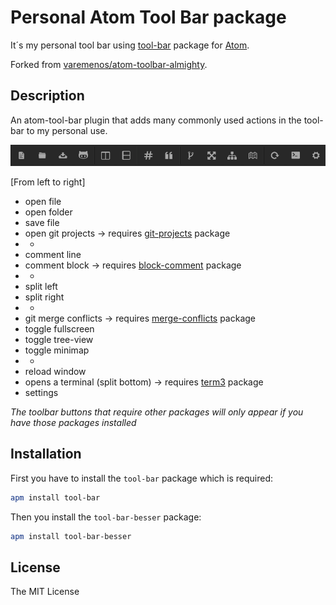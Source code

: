 # Personal Atom Tool Bar package

It´s my personal tool bar using [tool-bar](https://atom.io/packages/tool-bar) package for [Atom](https://atom.io).

Forked from [varemenos/atom-toolbar-almighty](https://github.com/varemenos/atom-toolbar-almighty).

## Description

An atom-tool-bar plugin that adds many commonly used actions in the tool-bar to my personal use.

![screenshot](https://github.com/besser/atom-toolbar-besser/blob/master/screenshot.png "tool-bar-besser")

[From left to right]

* open file
* open folder
* save file
* open git projects -> requires [git-projects](https://atom.io/packages/git-projects) package
* -
* comment line
* comment block -> requires [block-comment](https://atom.io/packages/block-comment) package
* -
* split left
* split right
* -
* git merge conflicts -> requires [merge-conflicts](https://atom.io/packages/merge-conflicts) package
* toggle fullscreen
* toggle tree-view
* toggle minimap
* -
* reload window
* opens a terminal (split bottom) -> requires [term3](https://atom.io/packages/term3) package
* settings

_The toolbar buttons that require other packages will only appear if you have those packages installed_

## Installation

First you have to install the `tool-bar` package which is required:

```bash
apm install tool-bar
```

Then you install the `tool-bar-besser` package:

```bash
apm install tool-bar-besser
```

## License

The MIT License
